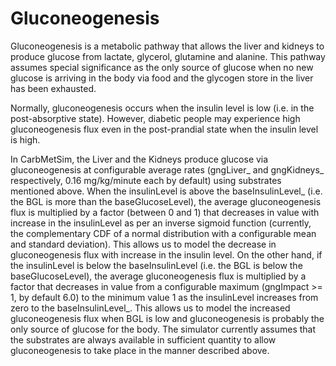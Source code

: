 # Gluconeogenesis

Gluconeogenesis is a metabolic pathway that allows the liver and kidneys to produce glucose from lactate, glycerol, glutamine and alanine. This pathway assumes special significance as the only source of glucose when no new glucose is arriving in the body via food and the glycogen store in the liver has been exhausted.

Normally, gluconeogenesis occurs when the insulin level is low (i.e. in the post-absorptive state). However, diabetic people may experience high gluconeogenesis flux even in the post-prandial state when the insulin level is high.

In CarbMetSim, the Liver and the Kidneys produce glucose via gluconeogenesis at configurable average rates (gngLiver_ and gngKidneys_ respectively, 0.16 mg/kg/minute each by default) using substrates mentioned above. When the insulinLevel is above the baseInsulinLevel_ (i.e. the BGL is more than the baseGlucoseLevel), the average gluconeogenesis flux is multiplied by a factor (between 0 and 1) that decreases in value with increase in the insulinLevel as per an inverse sigmoid function (currently, the complementary CDF of a normal distribution with a configurable mean and standard deviation). This allows us to model the decrease in gluconeogenesis flux with increase in the insulin level. On the other hand, if the insulinLevel is below the baseInsulinLevel (i.e. the BGL is below the baseGlucoseLevel), the average gluconeogenesis flux is multiplied by a factor that decreases in value from a configurable maximum (gngImpact >= 1, by default 6.0) to the minimum value 1 as the insulinLevel increases from zero to the baseInsulinLevel_. This allows us to model the increased gluconeogenesis flux when BGL is low and gluconeogenesis is probably the only source of glucose for the body. The simulator currently assumes that the substrates are always available in sufficient quantity to allow gluconeogenesis to take place in the manner described above.
